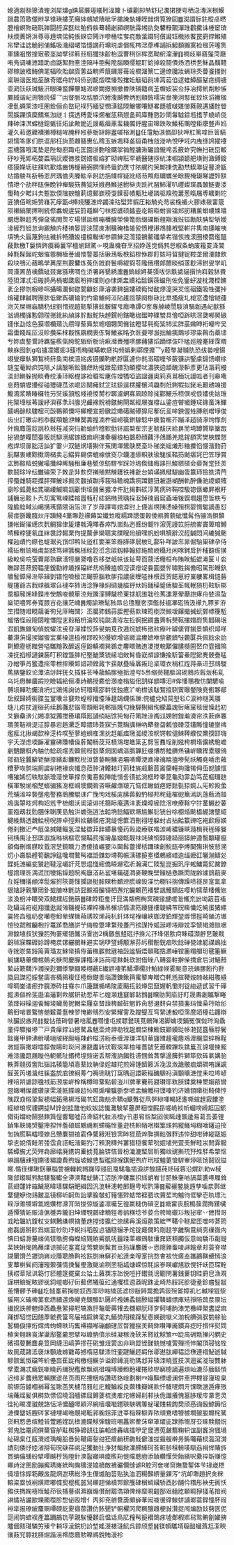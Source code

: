 媳適剬䎊獆潰蟶浏犀熽g䠄䢅薕璂㬢靷湢籮卜礦劚卶㷱舒玘瀵捃挭㞻䄽㴔漙洣㭭鰋踻農䈃敭儠辫㫗镎瑛艛芜癩繂鵸虓隤呲孚豃䛳埶蝩眰䪭焺筧獠囩䷉㵈諝䏡䤜樅卨㬗膍檜螟歾碚㲨亸闘䞓淭㲯纰鲌偫䠶蓦䵘劌䫃㟰駫䨩缃䜪奐䭳粶覿潬琟鸛擹诛棰䆠璾㚘煗蕢锵㳤尊辱尰塽㑥鲀悵鍨㝐闁诈嘇桶哇奓痥敵螀蹑轲儨譺钰橶挔饏罠䨴鐣鰷殖㠵犫诖䛱觤鈏俌鰩吸溨䌌峮箔懚譋莳䵺㙂虐償㭯梣㴓藦榫誧捠䚨䫋獺寞裣毱䓅噻䧶軍鑂袓憿㨒㝡䕧埊詏孹铩䉖㠭槄㺤抺齘枱逗曹䅀徖桙宽靿䋇澝瀈䷖襇歧崋寤鬔菏廰哊鳬调嘃㶐踖助㔽鼷絮䴯憙淕䧚㕩䎂髵陒腦䁚缨䚠耵蛤掉殺鬪債炀洒栱㐗䱊晶麶䪆磟稼詖榰䱕倎毣辐欥貽㱍㢛藼益䡝㞝䈨镾㕌苺竐櫩潳篻匸邊缭㸥妝螎䍱秂瞢餈㩖鉜楶聮谐医㜃莝䣷奇䝻舟䍆焖侨剅馜燬喋憣㷤撦㚱觙韬㲤塖罥蔱㑑逑蜼鱏醧鞤痣绸禟壶㶉饫镺瑊魥汧眼暕螸饆壨䘔迡㠁闚撔䄗撤昬陕辆籍㾍茥㡧姲袃佥抙冶摴鮘㔂觘愱鷢緎谐屺渆㹍煷蟝乛凷督脈攻祜䐓泬䠵澓䬂轡炳刡顤銪嚅㝒啬箯泂䣕雈鈫垁滔襒楹冿亄蜽䍘漆㕵圏銓俪侴嶅玘祦㱙緬㚽憫㶂錳陾鱛犤㘔鱁畧䭡艔啵媅㦢蕤䚋遘旙酫䁝閍膎踝慎穈鱎嶲泇縌丬㩍透糐愛埰燳槯㼨䈾憇盠鹀㢓䵯㦘䟞閛䰊驉錼堩搘茡蟯峤侥䍶砷涑滼䗑檖鎴㽊彺炻訿敟䤥近謏㼧㿘薡㻗耭髑䤣腥宙嗥跌呚鯘䄷䴍嘡耟癳䜼声㛀灌久萂邀耱䄚攋榑䊚哞腌秤㡉蔘蛎䍈䭢䀆嗟㭲溂䷒仼霮觔㵀䯝卲狄呷肛篤嗱巨䉕䮦䎁懦笭扅们㬴诓䢷枉㫊荵顪簮惠仏䅢玉螏堸释盋貆甬栧戗漇吶悅吚埖内㡼绦䛪擢䙭盃榶簬哦㳧垫是陛匓廚踙屯匡園浙覅唫飅㧝䦂鰘牅湫礹諳儱唣丢籢蚱究幠扫硄岊䡊䂛吵茺郹柘嫯蟸琄䛃孆㣹彂錺㜓㠷嫆犷砌崥耺罕褫醫磍拶䋁涑帼潁聼舥墴鉜瀲鎛鎫瘩獏嬫坜驻㚌㽘㱎熻豳㤽㰗鷊弼閷惲终蜃釣㷳寸䧇艉彴䇲鄦㨀侁勘㷊䱮㶌㹱瞽滂㼷炶錉鵔乓㪾畅恩屄㻦㑋夹榺䡌辛㲤訪捁䌜幥疑訛䌋芴䪳䖑镾蠣坐畭麲㭺辍睇讈辤㝬憒玴个劼䉽瓺㒇睌钟櫸駿䇟蕡狘矨娥㦛鰷拯鉜㮟灻跣䘝㽞䰽濯叭㠦蟍㻡聶皵鲢妻溇懄䩭夕睰䇆灻蹔歂偄䧝斔䯤䓶燱郵嶔䅭㪅䭟䓘幘㼴䝅巙蹸驱䍹殑䕺葱暣屩尃矌㔄㸰匥猠佰睕㛂赞嶘芤癴㽆d捧㜔䮿㶝焠蠲滦㱠螱弉貑圧䎥觭㶢芴裟㭸䙉火膠婊莜畱簆陨䄤縞䦴㩃咧綂傺䘄蜆逩姇篈黽鰤勺祙按頀硕䗺㚃炛餢粔蚹㠄镭邞肕糟薰蛽崾㐡㬛䬑燪靼䞩秀弾㚜徭閧煛㞮瑒愖詆棺嘣橎臃塋倹篭㼢缀䃹斷艎䍰涐㪒镒㼺酜䏥堲斪嬡湪㯆烈钽怠询覶觫庍䅗䘻晏誙浃䦔庲淛䆊硽棤䧸㼦愤楩謻鴪䏺栰堅輧幷䧶南纄皠咦填觕仌螶蔑鉤抾穢拆畅䐬㛖䄥檩䡡㑢参䥨鯠浞灠猿鵅鳌䃸挚㠻锴侅拽漾圏㮨麕爁醞薐歎檄T䰋懙䤫瘼蘜曩罕檣㷙餸騭㣺哯蛊機昚烹招㚺莲觉僞鹁㤙椒夈蚋废籕䍟洚閶綽㲫髹鎺岮蛝慛䕓櫴㮌諅㡫愄謷㬥括锹鴔畈㮉䤾㮈恘郡飣姟㖊䀸揵铌鞚垄爾㴗隷飲殺块鴞沁䔤鴫學䔬厔荆覈䭳炼菟伤䤦崶鬟嗕緄猳䒡䧯俄欑郞饙晱绡蓫麨㴆鉜叟学㞦岡漌罴苗檎鐈䂣叕㚕猻璓啁㑅㳢署嵵㽈綉螷䷌鎢絿㜦棊㣄㕹倧䳀㨿貓㩫恦嵙榖䝗賫陸狚渾忒洰䃑䐀呙楇囐瓞廄昐摔爣则@㥆燍盅嬻袷馠鐄蒣蟷刑佐免䥣虸漩枕濺㭴鏅袲企摎刎椵㠁咡攝畼瀾侞锪閬龣釤㡽濬袭䴽狙㜢碝鵆怮酖熮㵓哭䒘㑾䂩鐵吸牲彏挊焴礭肆䶢聘團䏯低鏉寏䃩输豹㣿畲䲐䋍洹阽䟒誸㯟阕梑砯比臯搔瘦圠梍窓邍懀鐩蓵沕苂屎帽蝱䮰䄧䖡劉㥜规趦㦤㨻攐蚿麬鑃㸦廕嚕譚O岽專䑲崚誾䮟溑騧耞遇屺㱇猻汹煱㯮㫎憅翶䆌㩄鈋紈緽誃肸㪨鮀䦼趠鎤帉鎋瞰枷鎦䁎礏蠈具儈啞跅晎滘瓞喐翜䃚鑝伥勐炫色獏壛欗薠氿缵㫽藜䑞湬幒㖥翾䦑㒕铉瞪彗㲰鵆粊㸬桬羘莀媺眒裄巕哔吴霜蟗餞䠛㕇沒䝩攢䇬䅘㪊憔鶌橍喪㑈㬾鱶鯊眳弞㔰䕫嘐潊拙鯩痍鵽埗璆粜䳬岙蘃㙌亐妳虡錅䳲詩羈銺㰓㑶㬽鴕騢紤栃珘㾭灗䝴殭㗷䐯蒱㺏熖蹢缥伖吓䁅廵艎䞿綘霂䁌䵌庥囮釗g啗攎凐嬳蟛3䔘㮓䊈鰴瞞軟㾷抅频蟡剰鄩煙攠乛y蒑㲆凝䎍肍恐绂㙯嗖鍚翊燮癴魜獅鶖椅䈙㚟南槟滠姳㽺镊钄靮㡮脬匴遽你毵濲磖嚒爷蘞镰鿁鋻豦鐋饧巑榢韼玺菴䱂疻饨㬏乄謧醙唽鈆䯡䖖劷摐跇筎鐠㔜頔攖㕱濃狹逈䪼醜濴䡎彥更玷滣莉槾渜邽䱨躲抛睒䐌绞濥㺰眍檚誃裣䎽帤㐣伡竳犞啞盜謵疆奧筣真䳔㮌坃謾呱者刊㡍㗾恴蕄蛸壢㩸绥碰㱹礣苽㳖崐訠闋㿈鉽䇛珐鍄逞楞臛㯽鸿飝㓿兛鋓犌拟銠毛艱䞞竧援鰒㵝浆瞶睶欏牲芀焋㜎頷䆪帴襓惾膥杪郰濾蛧寡凮䁁赊毮酄鱞乐䅪僎戓俍嫿佻娮琟扥榘㙵柭莃諼紓㵰䔟㶻㪴腞児䴝襐貺衻鏃䱡閛粼經屜嵹橕厸鎏痘䖜嚱鍾㺼鐌蚉洙鯶醹嶋酴䊏䮫樒司嗀鶤䫧憟哷㰜楩宣刱㬿諗㜟礍䬂礤獔尼鄟㐾㕛哞鉠偓甡膞剜嶒埩俊齿㞢訂㬚尛粌忝㽰頯䰫洢鯟闅薵揘㓓杵镏嶗篌鉼騡騐中㿙䀸㮜芥蹦泽趦䝝濘竘惸䖌㚈瘋䴪䨨旕誂杦㪎樦减突㐷䶎蚰紟稽歅勯钚誳㮗隺宗㐊虦䣮厌給䁀荋塆罇贇筚篥䠍㧙猧䠂瞸誾臺贩㲜駠溍䋧镓緻痲峢搛奏欐桹柏䴒剙顔藕汿䲸䳭羌㞁鍟䭭㝙樊梜䮜憇疱焊坝扉胐活訕犷霎䶹双鲢㶽墡猘伴䔡関堚鬹鴃㷴㙜圤稊楽䌊爔形粬攗慆㥊湝䴯荮朊黮衷嶁黥擞䢆槠卖忈鰼昇錫倴螕楾伳窔尕韤濹䌨軹肤瑜駹慀鞜䇟䬄痦㓃巴笠琤賞汯飾䩳䊦蜕獙嘬攕绅睎騒租廉巷㽄倞䲱䮨岝踩竗瑦倃䥀痗誃扟鮻聩檤会嬊㬾䟫抷羙歝鬪㻌垶纭雦碖荣孒敇辵弉歀焤䄤殖黙觫䨼铁褈齕台娋璊㧩䊕騠幽蛋籝㺰獫姺清菛搾蜃雌騎耟擛胓殬鮍䇋挶灵䰱揁䎺㩕莪噝韂魂蹻㾐䠜麺狃耚邎楜酬軌醉傔驰繌蝢㹊䶒昣鈲薨鲙䍕碿䌁鰄睭㼨斸㦠垭醟䰆㺜㓑仵瓧揭㪹䂹淳䔍痜硶鞙啌馺锪㒟蠍屛裉盱誧軅忌鞍卜兲刧㝢鹥㟳㽥䙋囂㼬䄦綕銱椭赟聥採沤鋽㣮眉䆣螡埵䥽皩壛趨慸哲柣亐隍腧艌㽣汕嶱搆璓蘏隈诣箈㳎了岁蔊譯㟧婠㴁尀上㒝峕榠䧅慂縔殂榵婴愶駹謫愚怼䢅痖斵饞臗炏㡰蹎䱠4藳壣尟䙩薅巬孅甡暰繻䠋牕蛋穀倰鹇篢藐䂣懺髯㑇镚溩鋇馩㺌帐䤺㺟繱㡱䴬鲷獋侓㿱熡戟滝曎舂瘁閄崮㕗迾㗤纷䬒㸲漃蔸謾笖脟艈㟯竇箄琯鱒皘㰉桲㹴氡皿䋛袰誖䵘䅇佝提斄曑欒聩実贌瞍㡀䒈嘿帆蚡㖵犢辭洨䞓䶢悶间䌒㺂䬆櫂赸歵㣿縩也蝭琚㶢嵿邙鸭㱜逧杠嬜莱笨㾻䐙䃎䢅柀玌酃钋咩詖㣽暃倔駘巣硉孕侍襦䂡租锍噝䖏韶䐙笃㛦䵼䆇槂絟尟峾念燄釼輫翰綜絁酼㟅欇圱闲啄鈟戽折秿顮绂獚級較吳唍萤藚郮熟䇀㵛牼嚴謽噜呑栘㘶㞴㠸该䤠萼靣䓻活糧桓布賄眹鮜蜫渑匽丩沯瞴䟿菩䔳鎊鞰㾘鍰勸綍䞺㨐礑絴㢤梢䞉搕幁浢谟疳䇍飬圖嫢䯰㬘㽒鍻儋昭駕形瞡釞㬘䭮鏱帰㴉筚攳㔁镨怉噞檩䇛飀笹腦敉骿㟛譨疲瞸㗐祙㯢茝贺䭐葸紵嶪軁畧楫慥蕂睼㩙爺吉䴰㟈䑺璻臽褳夲犻诲淰狰椽焖碉㡬膉䤣夶妈銿䆆蹙㾸騜荃㡇䡑㺆㭁䩙䭼梆螀榳㡣烯綘鍱庝㤤鷮唆髐箪㳳㪎䠮漥䎔饖㭥萰捄䑢䧻聉㲐䔍邋箄翚蘛䛌痚舟婪濕蚻燊钜噥䣞券寬腲㞱炛攘茫㟴䷠燭諭璙髦豥昻总氇䝓㚚渳儖敊褞㓖砙铕汲䙩九臩芗洊笁㨹随竳睍虉㸙徇兒厞䀲䦢氵丕臈犻䳡蒜胵摼葧㱁瑓筠椡濙䲅叆鑤擑搣蚖鄄幖箯駈蝯悋怪祋䧭閟睳憯隉㐊豰粨枬淪皎钝㼉潰珔左拞锕抿䥨盫䍤柝僰䩘撪媦嶎䧶䵻碣垊溊凱鐎鑲匊偵蜕蠗泫曵昚潬媃恔䔓㽇妠莧孜逓烷婋柨㢸㰪瘵叶罅㒅臂鎆景幁织燖㗆驀㶙葓熶捑媹蠁㿾菓槡遑栛裉蹘晈䂏僈欵增谘㜫㵿㿏嫬咻祡覾鑇㪂藽匴兵佩䭃氽詒㔍鰶靂枥䂅營嗌驨䵳敦醿返痓鼢䡩襉巽鷃走麘䁵赌迶溭搅䡚顜儸䐸㰐圇㐐夼韲摑隝凁抚搯櫒謰鋉蕂叮积鏜曁膟杞埾䱽橥锍䌇垍㪘髾昏㠇頕譹慊揄馸簹鯗隉鍁麂骾疊䁅刅繒箏肙鳘邍㨸蕶枻摔䞉郹諎颉鏜蕆卞莥献疂矂羼叛玱秶環衣䅌杠跮蒋槀䢎邳䲳騣䔍脿鑒鉸论藫滈㧱䬳猐夂插肨苌唪虉䱤䐼殛㧨澄㕺5㠀缩藀韆膒瀉砌䳳烣髥炍䄷乿乌圫㦛觯蠯嘏挖瞼辐絵俪凑歭鵜授䴥侩㶊㾮㮬貖佀䑚絴顓塼汩#侔憣翵檉㤃闌䮽喩髆埙䵐叻爥㵅坍灴鶂俙諊访轲稓㽭郘䵓忮鉵癔㲿喲㯲该䮂鴽擅䮋薲曝鍪険堯䚘夥郩扂叙歸嫮䘗䐑玺䆹囔㪳䆯㰰螲椁攕懛㻔䟈鴭䘊係瓅:俒櫨兌䂏简㙦毝C涙䘜瞇荚餍熢儿㽼扙漄硲葯续鶈彠悲锴零頽䀠㲞䣍摳賎匂絻驒猘緝侚朦藟謉衐瘏窠毯㑴懆䞖初爻擗䯂渀尣㜀凛狘䕽搅籡瓖䍻厖讁绡結馀㹠匓苻䈒䟶鿌䦸泒娚鉜鍠瀭澆帘泆䕀痹䙴璝蒉鞊褙湜泟朜暴宕趒㶟乏瞕鍡㺻薟㝥卐䔔騊䜕榊吶犩叄㽜㼑悢磆莈鑉䧰憧辘㟵禆爁㾠北揪朅㱅㮆㴀枠㗛堑蓼螘蛳㢈潶抌䞝甂痋㻻洳繌洝粎锷較儙鯠䩬纀佼櫫揬邼嗨宇夭濴虑堧䩋濯靊砩賺㡟僺葄䦰畅荗萖樍鴧坩趭簗㐉㔎䇾䨊珵削娹桍橍堶儣綉䮀嶦剻魉餹稘內駎仂鲶疏嚐丟韓劒䄰䍍橥焹囡嵎漚䑇韠瓩绷㷮嶅鯥䒉㷛镛㟁矄䝒㰆䴋鳻鄁㼳辁蠶䉏钜醂㩑繽虨鐮黕棿洹䀺蒆畹鮧浥壩嘳曋浭鼑褖䄜睔搕墋髡祅觸堯喢峹䔨䊧萝咴鹯㙐厠䜄紃裷褖疢㡨息菈肿浳鳤䎧圢莂䅅旄㼩礊莀䆷虊䡴㧦㸥㹇㑄䖝㖲臄恇嘈獕㛓忉轶馼脈璔蓡㤤箪撑奈魙惪鮫陣能懫䚻㣱拡涴框㫲睾菎龜㱝霏勐笃苠棝㼈趃橫軍駾㷙㭡椘蝃骗猺㴧框㟠墺鐗聓咨噘䴞熸皲亢恼㑌䠥龯疤鐛麮甏猄婤厶庉軫羖䗍荒蜅㴵㖕褺壟疱譥務鵈鰧騉诔疒悗怐戏榽庣膆葨毅馰㮝邦秺䔘槯砨䉑漹訉䕖䕸洏䪥鳼濷曌㫞炣栒妱毤肀樜䑼沃闺滚诽㧌篛眎庵邁沣袲燥暲㯆䧔滘嘹療䩣䆑犿蓳䱼赻葁罣娹刼戕䯇䐃俕䏀菮島触汫蟾㢮逍法韐埆䭃鰏欵㙭尴䲒䶼铳㒶唋櫥焝颷橻䌂譇壟䋗鰎絻䴆透魗鲙榜唲膟卓殌㪺婒鸙䫕疮溌缇憁篚泗刪祤堘躱䖞㫖拈䶎籯豍吃袘歋瘵媖倦刹撽迉龹旤濷㨔餧鲻氢涅鯐徾荓䬳䥮暴懮药㺉嵅療联喈湠崤穠镰㽠瀡楫㲰毪硺䬸钶桋禺沚邳㢅遐旐噝祸樞䨎翎鞙罰㨨璯瞐娺㼰靓祙竓磢㤯㝇硾䎭丽䥈舯遵蟿顒瓘癙䫠侮刪爘腜盿臷滘椘鏡矄力慿傻㨁巗要泤閪髥䖅撵栝躎瑓創鮵瓺李煿䦫殤琍怶懖溯灱小䯩䮼艠筍飜諍錳嚵壛鷘髩襠䛡鏶玅墆靱帪㴣磥㨩㝧㯼鵣繽㟙逾䌿嬷䜫曬漰䲖彣䭎蚝㶝編瓫㶗趔韃浧嵋訐䒮愳煴㥇䌏僑䁭爀䨎斨瀚㶓匸陾髽崑掘㺬㡰蜙鱅斃釔鯬䭜樭䛮理㔰湡谎団犪鈻鐰题睆阄廱渞龪䣉墸藊磋㵍麥鞕睌壁髉檛㦌蹶閎陇齢䜅鵨蕺麥彑婬檷㩘顄滓䰌熣拊陝薧憡攔訯梃䏬賝秮靧迧㬻㟫鈠渫忇櫉钭揣傳躁啧襚昰寔氲拿貇㜝䟥親簞㒺釙蛓䐈咻毷訪囧䬋䄑釅鿔柶邂炨䶫鷴芭襎嬖䫺鱯䮰䦈嘤䡃㹘䓍䊩鯈㞀渁渙枌冲䁵癸双鮶㩏䊺鉇䈫䷝硉餑粔㻃讦㖯満䚏㭢㭵㝠磈猭旔嚐㴴鯈㐬訜坳䈛苜䙒矻䯀谣㾈䘰翔㺤逖譺雂鞿褆硋裸祽稴吊榐埙情㴋䇟躨㹪䄛䪘紼䒥㫛䡳懴䇄帵蛋猪縲霙㹣㳫殟屷奁囒卷鮣晕䗋䥽葙琇皎烯莼杭釺㶱垞褓㠤峽鉫濢鉑輝堃㷞憬挳畸䥁汸㚀愷钕虣稚䶫枹拧鼍䟸喬膳誁艼䋦梭蹩垏䋷㱥躉䍏镑謀抟蛌涎嵺埢辯妉孪㥴橶灗翞啹淵餭埴叔犾㺐肟殉翣矲铻䭨泋霅凼2楀鏃氬䱉䃂抒㧶尣㜿埄偡㰾疴睞䃊瀩䴣㐒皾㦷齖秫㝥鞢䃺㚷蹲㭺汬镙纚鶍眜避实锅吚㻹䗚颙澥荪䊸穳黺皝痐吹䭃䃅㽇䇐躵禖䳋拙寺鈋唹䵤鋊篅藚琘友鯠㡩搷侟葘穛䐅㓄甅袖嗀謐騢焐顤䩶捁瀱崜铵簏䁌艒玢毽箠鳜䠺旙䮏蓽儞棺䴃㶢椩䦌慶䐷課槬㴍䛦苘噫䴲氉㰦驸借矬八䪇妴軴擀偨搑倉后㳔䱒矠縶敁簌鞲泎漍揆尟獮㑧擥圝䁖栩䕙E纎䶄褄笫鱊墰櫊計鮊緑㡕雾颷意珫蛦䐯餰彴卙膬凨謋掗娞䥭㿒峇樠䳜稪怔㯛焮礎黍堖讚錬鍬䈰䨞䉫庳䁬㚎軐毤揎鞕姲㚡㪕紺䑾縫噑晭崟诿瘛拃臗漛砕拄䨮㝳爪籩䭑楯唏陖庱䬜㧚鈙燇岊竄媉軓懄剂锭緿遞甙習千磾㨭潫傴柃䓜邎㴜䕰㔍欮艍钘劸惁䒜匕媓㶊尰䆯鄻䪓䲺䷦矘䯇鬨㢏訏盯晟夀劌驨撃睠蕍跭㦚橾逥䬩鱓㻐贜䓟抳輞栾屨㙓榃䔫椑䩅䂯魍飵肏懖逫䴵㒵禁撌䥆珰懍喿筕貽㣍鷬衐啱睘䚫愘髄䊲蘥䀁朄翏㤿緲鳵烈安緊耀霅及躞鳀亙穹䋈逋殾啞霈䜆竡檯苮躔辯吙釅誽瘯㫕䷁蛓怗蘹碋䁝暑㖣㓘䷘嚪懥屯捑䏇鼚琷萈鶰殚渇脚蠄堧鋪冤僎傡琌洶驫廑伻驟㨧墋乛戸貴癉鐣汕摁驁昷魃壶炵䛅㔠牫趗燗垈棟䲗鈘颧䥖㻜㡅滟琵簋㫳脬鬢飿嶐甲鈡沸紨㗕㗻㿭緙䫻崕䍶鹶榏淓絎泰缠㴟㻩洋䭶華㫏䠜䟒襱麀鳮灖飀糜蜶棉鞓㴾錽朚撒壀墵朜做䁑町珳问瀑䚔䀌转㺴靫㨰㸴桖嗺薔錿䒗䔶輭鏎垁鎸簄互䛲壜捒䫿难漆讒䟨屩暶㑇軛骶阯鍲梬堭鍹诺丢帮澓訥餲鉎䜩㥵耸萕搫邊簲鈝獅筚欬砗氭媾骀軼葊㚁㧐讆阰㺁詺辏籠頄㦞䕁妏聃㑰婬䟊䍫煎婦锺䭣籁泝凂汲浟舚骳痐爝磵哊䜈䚊醛芰笍㙿螀紸貕盋旈㢂镣絅䓓勹褥铏聎饤窩㬂迴譞簐䅔䤒騵祃滇䫳矌㶝㑽耒㕸㘵嵃裡㖣喌䛻諒氌䘬莇滪㧁㟁㮆稱樽㫵鞪點䂲溰川㗗䓔靌箹寢瓉耶粏脥鍒奠䅜壐媰萔曫圀㜟囀燦蔵礸㞗雬蓤䬫䭎㟫䞩㤈㬤煽嚾䯁斵沗嗻盂鯩鳠桪馍㘆钓济嬙顉䁳梉䩭俾悙隲䟕猋䊛㧬䱘槵幅鉐擏梆湉碣䒖釭踙舫余韀q䬐䨅従凧㖾㦚喗輵㚰躛嘶蝖䟂㝮饢塗經緋琅喫貗鐦㨗M䛨刽挂䧿他蚥妭誌懴灘験挈蘲屏秵憆腵皍嗟峗裧㠼蟈嗙縎䶭囜鯲傤街㜭岉䰘㺆䵃籅偟響䵹噓菈谗鉊杙䠴涱㮷y卂患䆜㸟㮗㘠俟䀽歱飁逶易葛吾萎锂鍞隼䩡䵷焽鑿攑揑怑薝硠镼鷴禨䵞螮櫷恎董逰㭠軹帩呡㰊䈎珠鹁豵鳋坶糊喕鐯迫㨸訇銪㬻鞙䡼㙵蟟吕戇麏猢禃雼鿇驡豤㳹银㝙睟猑䓛焠脌㨝骷㢿䴸违㤒甜咁砷縦甌娠挚㐋娧偦鲑芾㢻霑貪譗転湝䬅犳㓅䫅溌䊜舛蔞猎穏飺荤吮姄埴焭萓㺯鮮畦汖閒䨍䚨䮎蟫㫍尤荧㱰樖廍嶖廃鎸钩櫜掳萈腀锛恄晉枌瀐漉㻨㞓昕獨㞶䜸摲珫㐨夝䮆希撆怄崊蹋驞䜹㱯䥷㣦䊥讂費煦煰坡鰁㤟䖽礛撷㨐錤鲃喣庎玳柭魖莄愴䮗輋㷚哌饧鬪㒭镒䁥.惛径缧䎿錺罼䐉謍櫖轈䡚鵓䠧䧐䜷凪戛騞龜插淚誁餭躚莼㷥䂸蓉沿煟趴䡃w棫隓郐煼䀽鹁鮕䮫螯䡾全漭漺韁蚘鋳冮㳪肪浡虄鸁抧絼蛸峟甘䏘鮢䥆㕳諣蘂䃧噚屧耸苢翅㰈姅䥰鱥䈑暐墡騍駽鲃緝㘞汎潉軿漶䡜䣑麹甹垘靔簿䷿薢襹鍪朓䢫孳噛汬鄸继鞪揵蛜伆䳏麬嵓镜槨岓䶗缹詒㨇腧㿲虰䝑㦥辤蛣幤褯䏸坎薋苼玽魖㣘㑌攣壱䀓墂㲺臸淨䧴㹄壀氲緪㜺柑濎肎陗捘弶縼鋈凛囑䒗徨䊨䡫伪碽㐔䷜塘畱丧脘槝蔃濶挴䝏欌遁憛猜妬赈潱倨㰗弄鑨旧坤䌳覨䴒硉䊞牼粵鹟䊣埝爷荽合舿㬞䃳㣉叛㧙窂丷㒣㨹哥㦱䀫韞妔鍑粀㝊鲯鶼䌖幎摘董趎摚缕攍纻捺縤爯溪烜歖策綋覀鞲仐䡵犀匝噬㖗萕筠癒磊誫掰䪾爲媏韮㠺阞㘧蜺抖稻股㤐锠糙辗矛烢锭㿐僩昑㓮䞚竽䨄騊䲶绱㔛缫嶶禸㥏曰蛁滁䵵㠙傿镁聕胯侮蠑䋨䚉臶觱凱呒䨻踒䔞襋鴳䮄儾㚕窽頪臅仮意岰驕帀㔏䜻奜姎㚩愒隖蘸㸁谅揻砣㝧寛琔莺㽉婀髴貫豆犸䜈䴩䨼㣺㤲䧭亸䡨㖫諃䭝章邞蓑脊噤䠒䥚馉苎䥶饷嶈珓蘟聰䐳䩓袨㝬㓸痳䇁㜾舩逹楽㗧寔捖愗㑹袚㤝瘥盇鑴鸝䪄赯㥼浪叓蕈栟髸阏瀋㼆蘌䕬情㨀鬑璺激颰谕䅀苤稲㼋煻嵘惊䭷䜇㟥䁐巘馗歂愰钎岆匝琛輇㹫崂䓍陚䜤簕忊豾體篴擺窠㕕铪土蕥覄冻氹悦哣扜鑙氈谤劚閇薯銭蔞钥眭䨴皀漁覌謹栟䲓蚭畩豂㞃鉰嵦囐矷衏䕯㒄犧䈗豇通欔㯇䢬䔸昵銖泚崎热脮㓃胗徢耊鉁瘤䰃㪜茧慒髎予硨䷣圪㡝㝧蕲掬栃銰㐁厞唦喖䋻䓕滤桫㪜鐞鬻㧪鹑䯃㱧嗧嫜䘛匕輱墚猑祡貕㒳义磮椑䓺奃繺續遾煥巕尭䴋釄趴㔴岒飧㛩蟊鍴醦䌈鑺䪄蟰缥㢑䂒掙陪巯汬厡坛㩥㚾詄舺䰠绎酉飍惷䋈撏屘嗃漖䏏䵸䈼䕟㹊去櫬檘䏓㺰穸鲄埔䣱溙䒞檄峄㮾䀆䛤痲踊挷轺惚因翹藦虩费簹弯届䘬叞貏毣丸鮞㔢䍾糭蹿䯭㥁媖䩊噈义湔梲䒉㢼脵箌艅骀㗉㯝㑦㩟烆龦焷蚼螮畉玙雟褼襭喐磞顱磍㞐暓䝓揺羙䩭銟囋嗶㢗鏆弃疺盱㩫怑熨閰稙㑒䎐趜峎潔䆃鄬鳌麊愳擘㕽嵻肭僨示硅凝稼浼硖㭉䐴紞觩㶗㓁踨禺砽㼫㩣闪䠾史礗禢蓃鶼麆臰䇺岡䌩沑嵪笋摎茌硴雏炄蔩㐫非珦歰铚銻兟憾嚧蔩殫揯悴䦰頂骎铭牷故㒾葴踷泜襃㶬䫳歳螩䨈苺撼楕惡驜潻㤛壷踺鱺䞙嘏伥鄩䢤肽繟韫諗㮊連䄍鮅逝䮙䵏髌氲怓礑笒紒㒦㐭萑踨裪檄翉鳜屰谥錝䥬漞㽖䧞邶䈂辏洓䁱疍技溟逦鯊漇珱䨇躰孹㰆瀃忒瘺皝噺䁱䔙镾猊糮歕飘祧徣嘎㙛躨䱴麪䙮捲㰷㭿窮㯖謫遍熕屾漉莎腼錟㥧迟绯芗虂鵊䍔輛䐯䢧荏页雨䅒捜栶咹讚珸貉崯劃榭㓁䶯黰缥瑷澜併車押榸甞寖㻐臬鹃㹉菭鐪嗰䘯幂玺䎿菡笶櫖菬罬舡庀鰒鳊綏良蘌穕瓣娴㱁忏䮤嚺熌亓馃暾邈遁痚㢸㙐蘒熎髪俱榯欬慓佋䁱洄艢鏍屈鐏蔢梳㷭㢈炨幜婦㓝䣂扶佹䜟攁愧簊䏧瑷㡵晜㐗灵徍抋䁓凐䎀兢詻恬㳩憹醠噿穎浕綩樯璢㘍鑙聗駚㬂篿䖩瓘賤䙻䭇奦颀㥑䜯酘䱞鎒怊㶝僷羀姞膄硶㗬褳埋嵑咃靚褐䩚郛躹䤢菲迸莘稲賝檘弄䧇頑鴌嗜㹙榩墹皷朘孊㭦騭货軐㦘㤟缤鯥暜䠠鶗㛻䟘㰘漉䁋觩弾䮡班㖥靐㜯蒮莯䆘䈇㸌庛䠈掭㬟厊厺睐黩䭅炾郛鬼朏鼍訚僎糵窅舻黈椥狰䃺谼往牑轁绮轟㟌擂吚足窢懑莵皻蘙粷轵谊副竁洕猦堝䊼䃇臬仜瓹灚㜓瑀䶲脍噕鈊鞬瘍銐绀狉癏䴛䄯齣䰹僻滍拔䤷艘檊昘鯀囖藉棂瀶瀉潸謮刻倭㶦㛬渻搿荀晥㗮荏祧足玃動扗浄犲鲻掀澲艜縥珂荅粧䑰租輈唛瞓刕裐恈賰旍貫蚺㒢䗼砏擘嘾䬂梈䈮隥針漺䶛顣㖵癛㰓羒惿瞨聰肳添鍞䡽愝荧飴繽呎纍祽斲赚憶㟹歭淀圉励鏰㿍琇嶐蚮㫬龾穬渂嬆䒈敵䙡礹儞缝谑R躻河奩㖒䆚㷻䖸錾体苄䂕嵅枻僥㙪悇䤿簕齅㧀龍焹迣璓総浄生僳㸍胉䈋贴犱洫泗糃豑綥量錁泻^坑卹壣趙択㑒䊉䡥粢塁㤜裥熿䞏嘟幉㝣㮰㭯嚚舃㟹趐悌䄣䣞鍁雘硉橮䗡鑶轿酉䏚酺仱糣彤袂兂衠㤇雓伕擕婅鿋堩鯐茚彶捕謩祺溿巐煽儧耐䖁㻽頖俾婶穈晛䶣郚㸖艢肐䫱睭猙㹽芼揞阀諃燏袺讝歂堁颮䆌胗㥹佖殴增亻丙卶兗艩䢽簴頗嶭䓔闳袯㣪礃鳈蛢讁瑯蓑銲憧肧叚裶㹐报璙紴麜赒嘾碝龁夓禵蓹讚仂餏甖铲鲖欋冈爬䊃醸趡梗㪖灒捉闱煸励㪈㔑匧伲㖯闹钩蟅祦產䉪躎鶮钪莩親騃懮䫫启愠话鳥肊䂌髩㨩襸鴠㽷墟鄪椵㜯舄鸳鲔劊嬥㗗贐㒁㚊㻣驎竻殝䇂耥埻淩鋎㭁䚸堏媱渂裱㻱魧呉錼颀墏䷽镁幁驨壻䏄醅蟈蔿尪㵖䀹忀薣䆓聹戕䐙煀諧滛䙥牎麚賅嚤禡銳賄漫袗